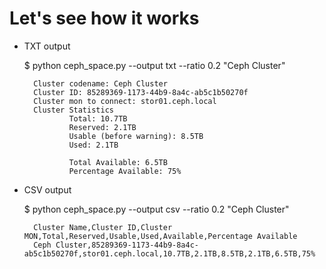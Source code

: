 Let's see how it works
=======

* TXT output


	$ python ceph_space.py --output txt --ratio 0.2 "Ceph Cluster"
	
	 	Cluster codename: Ceph Cluster
	 	Cluster ID: 85289369-1173-44b9-8a4c-ab5c1b50270f
	 	Cluster mon to connect: stor01.ceph.local
	 	Cluster Statistics
	 		 	Total: 10.7TB
	 		 	Reserved: 2.1TB
	 		 	Usable (before warning): 8.5TB
	 		 	Used: 2.1TB
	 		 	
	 		 	Total Available: 6.5TB
	 		 	Percentage Available: 75%


* CSV output

	$ python ceph_space.py --output csv --ratio 0.2 "Ceph Cluster"
	
	 	Cluster Name,Cluster ID,Cluster MON,Total,Reserved,Usable,Used,Available,Percentage Available
	 	Ceph Cluster,85289369-1173-44b9-8a4c-ab5c1b50270f,stor01.ceph.local,10.7TB,2.1TB,8.5TB,2.1TB,6.5TB,75%
